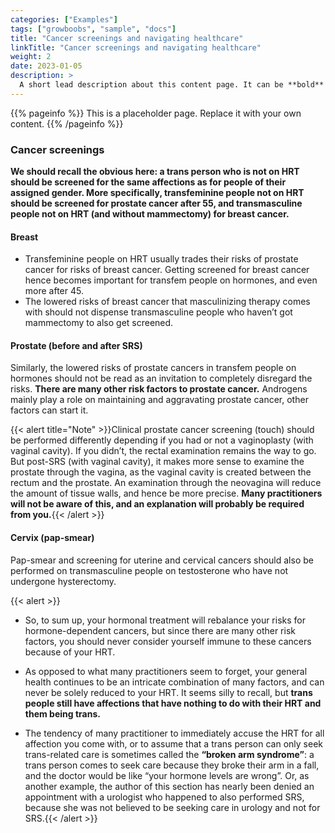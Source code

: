 ```yaml
---
categories: ["Examples"]
tags: ["growboobs", "sample", "docs"]
title: "Cancer screenings and navigating healthcare"
linkTitle: "Cancer screenings and navigating healthcare"
weight: 2
date: 2023-01-05
description: >
  A short lead description about this content page. It can be **bold** or _italic_ and can be split over multiple paragraphs.
---
```


{{% pageinfo %}}
This is a placeholder page. Replace it with your own content.
{{% /pageinfo %}}


### Cancer screenings ###

**We should recall the obvious here: a trans person who is not on HRT should be screened for the same affections as for people of their assigned gender. More specifically, transfeminine people not on HRT should be screened for prostate cancer after 55, and transmasculine people not on HRT (and without mammectomy) for breast cancer.**
        
#### Breast ####

- Transfeminine people on HRT usually trades their risks of prostate cancer for risks of breast cancer. Getting screened for breast cancer hence becomes important for transfem people on hormones, and even more after 45. 
- The lowered risks of breast cancer that masculinizing therapy comes with should not dispense transmasculine people who haven’t got mammectomy to also get screened.

#### Prostate (before and after SRS) ####

Similarly, the lowered risks of prostate cancers in transfem people on hormones should not be read as an invitation to completely disregard the risks. **There are many other risk factors to prostate cancer.**
Androgens mainly play a role on maintaining and aggravating prostate cancer, other factors can start it.

{{< alert title="Note" >}}Clinical prostate cancer screening (touch) should be performed differently depending if you had or not a vaginoplasty (with vaginal cavity). If you didn’t, the rectal examination remains the way to go. But post-SRS (with vaginal cavity), it makes more sense to examine the prostate through the vagina, as the vaginal cavity is created between the rectum and the prostate. An examination through the neovagina will reduce the amount of tissue walls, and hence be more precise. **Many practitioners will not be aware of this, and an explanation will probably be required from you.**{{< /alert >}}



#### Cervix (pap-smear) ####

Pap-smear and screening for uterine and cervical cancers should also be performed on transmasculine people on testosterone who have not undergone hysterectomy.

{{< alert >}}
- So, to sum up, your hormonal treatment will rebalance your risks for hormone-dependent cancers, but since there are many other risk factors, you should never consider yourself immune to these cancers because of your HRT.
	
- As opposed to what many practitioners seem to forget, your general health continues to be an intricate combination of many factors, and can never be solely reduced to your HRT. It seems silly to recall, but **trans people still have affections that have nothing to do with their HRT and them being trans.**

- The tendency of many practitioner to immediately accuse the HRT for all affection you come with, or to assume that a trans person can only seek trans-related care is sometimes called the **“broken arm syndrome”**: a trans person comes to seek care because they broke their arm in a fall, and the doctor would be like “your hormone levels are wrong”. Or, as another example, the author of this section has nearly been denied an appointment with a urologist who happened to also performed SRS, because she was not believed to be seeking care in urology and not for SRS.{{< /alert >}}
